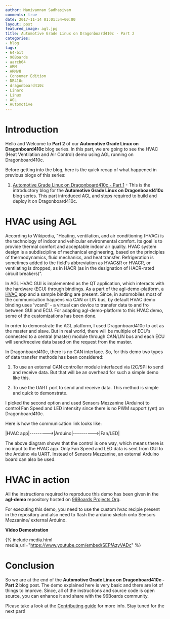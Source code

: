 ```yaml
---
author: Manivannan Sadhasivam
comments: true
date: 2017-11-14 01:01:54+00:00
layout: post
featured_image: agl.jpg
title: Automotive Grade Linux on Dragonboard410c - Part 2
categories:
- blog
tags:
- 64-bit
- 96Boards
- aarch64
- ARM
- ARMv8
- Consumer Edition
- DB410c
- dragonboard410c
- Linaro
- Linux
- AGL
- Automotive
---
```


# **Introduction**

Hello and Welcome to **Part 2** of our **Automotive Grade Linux on Dragonboard410c**
blog series. In this part, we are going to see the HVAC (Heat Ventilation and Air
Control) demo using AGL running on Dragonboard410c.

Before getting into the blog, here is the quick recap of what happened in
previous blogs of this series:

1. [Automotive Grade Linux on Dragonboard410c - Part 1](https://www.96boards.org/blog/agl-on-dragonboard410c-part1/) - This
is the introductory blog for the **Automotive Grade Linux on Dragonboard410c**
blog series. This part introduced AGL and steps required to build and deploy
it on Dragonboard410c.

# **HVAC using AGL**

According to Wikipedia, "Heating, ventilation, and air conditioning (HVAC) is
the technology of indoor and vehicular environmental comfort. Its goal is to
provide thermal comfort and acceptable indoor air quality. HVAC system design
is a subdiscipline of mechanical engineering, based on the principles of
thermodynamics, fluid mechanics, and heat transfer. Refrigeration is sometimes
added to the field's abbreviation as HVAC&R or HVACR, or ventilating is dropped,
as in HACR (as in the designation of HACR-rated circuit breakers)".

In AGL HVAC GUI is implemented as the QT application, which interacts with the
hardware (ECU) through bindings. As a part of the agl-demo-platform, a [HVAC](https://gerrit.automotivelinux.org/gerrit/gitweb?p=apps/hvac.git)
app and a sample binding are present. Since, in automobiles most of the
communication happens via CAN or LIN bus, by default HVAC demo binding uses
'vcan0' - a virtual can device to transfer data to and fro between GUI and ECU.
For adapting agl-demo-platform to this HVAC demo, some of the customizations
has been done.

In order to demonstrate the AGL platform, I used Dragonboard410c to act as the
master and slave. But in real world, there will be multiple of ECU's connected
to a central (master) module through CAN/LIN bus and each ECU will send/receive
data based on the request from the master.

In Dragonboard410c, there is no CAN interface. So, for this demo two types of
data transfer methods has been considered:

1. To use an external CAN controller module interfaced via I2C/SPI to send and
receive data. But that will be an overhead for such a simple demo like this.

2. To use the UART port to send and receive data. This method is simple and
quick to demonstrate.

I picked the second option and used Sensors Mezzanine (Arduino) to control
Fan Speed and LED intensity since there is no PWM support (yet) on
Dragonboard410c.

Here is how the communication link looks like:

|HVAC app|--------->|Arduino|---------->|Fan/LED|

The above diagram shows that the control is one way, which means there is no
input to the HVAC app. Only Fan Speed and LED data is sent from GUI to the
Arduino via UART. Instead of Sensors Mezzanine, an external Arduino board can
also be used.

# **HVAC in action**

All the instructions required to reproduce this demo has been given in the
**agl-demo** repository hosted on
[96Boards Projects Org](https://github.com/96boards-projects/agl-demo).

For executing this demo, you need to use the custom hvac recipie present in
the repository and also need to flash the arduino sketch onto Sensors Mezzanine/
external Arduino.

**Video Demostration**

{% include media.html media_url="https://www.youtube.com/embed/SEFfAzyVADc" %}

# Conclusion

So we are at the end of the **Automotive Grade Linux on Dragonboard410c - Part 2**
blog post. The demo explained here is very basic and there are lot of things to
improve. Since, all of the instructions and source code is open source, you can
enhance it and share with the 96Boards community.

Please take a look at the [Contributing guide](https://github.com/96boards-projects/staging/blob/master/CONTRIBUTE.md)
for more info. Stay tuned for the next part! 
